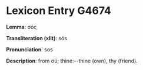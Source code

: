 # Lexicon Entry G4674

**Lemma**: σός

**Transliteration (xlit)**: sós

**Pronunciation**: sos

**Description**:
from σύ; thine:--thine (own), thy (friend).
